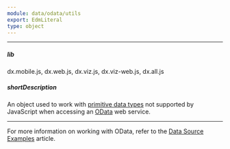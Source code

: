```yaml
---
module: data/odata/utils
export: EdmLiteral
type: object
---
```

---
##### lib
dx.mobile.js, dx.web.js, dx.viz.js, dx.viz-web.js, dx.all.js

##### shortDescription
An object used to work with [primitive data types](https://www.odata.org/documentation/odata-version-2-0/overview/#AbstractTypeSystem) not supported by JavaScript when accessing an [OData](https://www.odata.org) web service.

---
For more information on working with OData, refer to the [Data Source Examples](/concepts/30%20Data%20Layer/51%20Data%20Source%20Examples/2%20OData '/Documentation/Guide/Data_Layer/Data_Source_Examples/#OData') article.